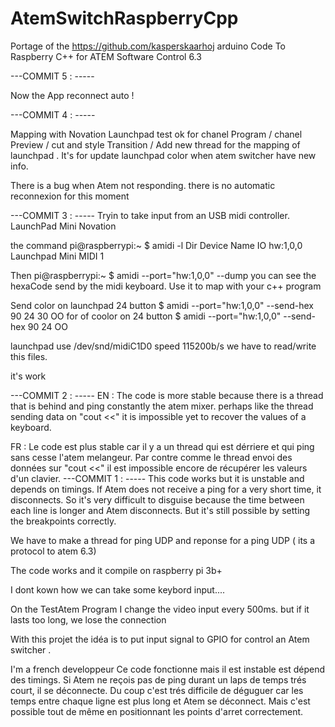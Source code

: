 # AtemSwitchRaspberryCpp
Portage of the https://github.com/kasperskaarhoj arduino Code To Raspberry C++ for ATEM Software Control 6.3

---COMMIT 5 : -----

Now the App reconnect auto ! 

---COMMIT 4 : -----

Mapping with Novation Launchpad test ok for chanel Program / chanel Preview / cut and style Transition /
Add new thread for the mapping of launchpad . It's for update launchpad color when atem switcher have new info.

There is a bug when Atem not responding. there is no automatic reconnexion for this moment

---COMMIT 3 : -----
Tryin to take input from an USB midi controller. LaunchPad Mini Novation

the command pi@raspberrypi:~ $ amidi -l
Dir Device    Name
IO  hw:1,0,0  Launchpad Mini MIDI 1

Then pi@raspberrypi:~ $ amidi --port="hw:1,0,0" --dump
you can see the hexaCode send by the midi keyboard. Use it to map with your c++ program

Send color on launchpad 24 button 
$ amidi --port="hw:1,0,0" --send-hex 90 24 30
OO for of coolor on 24 button
$ amidi --port="hw:1,0,0" --send-hex 90 24 OO

launchpad use /dev/snd/midiC1D0 speed 115200b/s we have to read/write this files.

it's work

---COMMIT 2 : -----
EN : The code is more stable because there is a thread that is behind and ping constantly the atem mixer. perhaps like the thread sending data on "cout <<" it is impossible yet to recover the values of a keyboard.

FR : Le code est plus stable car il y a un thread qui est dérriere et qui ping sans cesse l'atem melangeur. Par contre comme le thread envoi des données sur "cout <<" il est impossible encore de récupérer les valeurs d'un clavier.
---COMMIT 1 : -----
This code works but it is unstable and depends on timings. If Atem does not receive a ping for a very short time, it disconnects. So it's very difficult to disguise because the time between each line is longer and Atem disconnects. But it's still possible by setting the breakpoints correctly.

We have to make a thread for ping UDP and reponse for a ping UDP ( its a protocol to atem 6.3)

The code works and it compile on raspberry pi 3b+

I dont kown how we can take some keybord input....

On the TestAtem Program 
I change the video input every 500ms. but if it lasts too long, we lose the connection


With this projet the idéa is to put input signal to GPIO for control an Atem switcher .

I'm a french developpeur 
Ce code fonctionne mais il est instable est dépend des timings. Si Atem ne reçois pas de ping durant un laps de temps trés court, il se déconnecte. Du coup c'est trés difficile de déguguer car les temps entre chaque ligne est plus long et Atem se déconnect. Mais c'est possible tout de même en positionnant les points d'arret correctement.